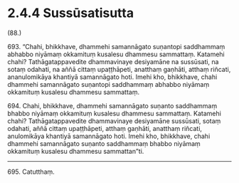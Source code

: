 # 2.4.4 Sussūsatisutta

(88.)

693\. “Chahi, bhikkhave, dhammehi samannāgato suṇantopi saddhammaṃ abhabbo niyāmaṃ okkamituṃ kusalesu dhammesu sammattaṃ. Katamehi chahi? Tathāgatappavedite dhammavinaye desiyamāne na sussūsati, na sotaṃ odahati, na aññā cittaṃ upaṭṭhāpeti, anatthaṃ gaṇhāti, atthaṃ riñcati, ananulomikāya khantiyā samannāgato hoti. Imehi kho, bhikkhave, chahi dhammehi samannāgato suṇantopi saddhammaṃ abhabbo niyāmaṃ okkamituṃ kusalesu dhammesu sammattaṃ.

694\. Chahi, bhikkhave, dhammehi samannāgato suṇanto saddhammaṃ bhabbo niyāmaṃ okkamituṃ kusalesu dhammesu sammattaṃ. Katamehi chahi? Tathāgatappavedite dhammavinaye desiyamāne sussūsati, sotaṃ odahati, aññā cittaṃ upaṭṭhāpeti, atthaṃ gaṇhāti, anatthaṃ riñcati, anulomikāya khantiyā samannāgato hoti. Imehi kho, bhikkhave, chahi dhammehi samannāgato suṇanto saddhammaṃ bhabbo niyāmaṃ okkamituṃ kusalesu dhammesu sammattan”ti.

---

695\. Catutthaṃ.
